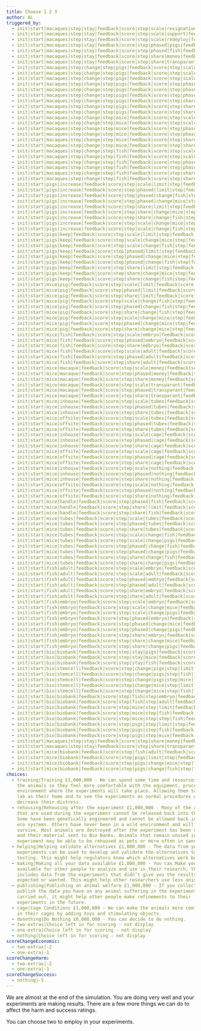 ```yaml
---
title: Choose 1 2 3
author: AL
triggered_by:
  - init|start|macaques|step|stay|feedback|score|step|scale|resignation|feedback|score
  - init|start|macaques|step|stay|feedback|score|step|scale|support|feedback|score
  - init|start|macaques|step|stay|feedback|score|step|scale|redeploy|feedback|score
  - init|start|macaques|step|stay|feedback|score|step|phased|pigs|feedback|score
  - init|start|macaques|step|stay|feedback|score|step|phased|fish|feedback|score
  - init|start|macaques|step|stay|feedback|score|step|share|money|feedback|score
  - init|start|macaques|step|stay|feedback|score|step|share|transparant|feedback|score
  - init|start|macaques|step|change|step|pigs|feedback|score|step|scale|limit|step|feedback|score
  - init|start|macaques|step|change|step|pigs|feedback|score|step|scale|change|mice|step|feedback|score
  - init|start|macaques|step|change|step|pigs|feedback|score|step|scale|change|fish|step|feedback|score
  - init|start|macaques|step|change|step|pigs|feedback|score|step|phased|limit|step|feedback|score
  - init|start|macaques|step|change|step|pigs|feedback|score|step|phased|change|mice|step|feedback|score
  - init|start|macaques|step|change|step|pigs|feedback|score|step|phased|change|fish|step|feedback|score
  - init|start|macaques|step|change|step|pigs|feedback|score|step|share|limit|step|feedback|score
  - init|start|macaques|step|change|step|pigs|feedback|score|step|share|change|mice|step|feedback|score
  - init|start|macaques|step|change|step|pigs|feedback|score|step|share|change|fish|step|feedback|score
  - init|start|macaques|step|change|step|mice|feedback|score|step|scale|limit|feedback|score
  - init|start|macaques|step|change|step|mice|feedback|score|step|scale|fish|feedback|score
  - init|start|macaques|step|change|step|mice|feedback|score|step|phased|limit|feedback|score
  - init|start|macaques|step|change|step|mice|feedback|score|step|phased|fish|feedback|score
  - init|start|macaques|step|change|step|mice|feedback|score|step|share|limit|feedback|score
  - init|start|macaques|step|change|step|mice|feedback|score|step|share|fish|feedback|score
  - init|start|macaques|step|change|step|fish|feedback|score|step|scale|adult|feedback|score
  - init|start|macaques|step|change|step|fish|feedback|score|step|scale|embryo|feedback|score
  - init|start|macaques|step|change|step|fish|feedback|score|step|phased|adult|feedback|score
  - init|start|macaques|step|change|step|fish|feedback|score|step|phased|embryo|feedback|score
  - init|start|macaques|step|change|step|fish|feedback|score|step|share|adult|feedback|score
  - init|start|macaques|step|change|step|fish|feedback|score|step|share|embryo|feedback|score
  - init|start|pigs|increase|feedback|score|step|scale|limit|step|feedback|score
  - init|start|pigs|increase|feedback|score|step|phased|limit|step|feedback|score
  - init|start|pigs|increase|feedback|score|step|phased|change|fish|step|feedback|score
  - init|start|pigs|increase|feedback|score|step|phased|change|mice|step|feedback|score
  - init|start|pigs|increase|feedback|score|step|share|limit|step|feedback|score
  - init|start|pigs|increase|feedback|score|step|share|change|mice|step|feedback|score
  - init|start|pigs|increase|feedback|score|step|share|change|fish|step|feedback|score
  - init|start|pigs|increase|feedback|score|step|scale|change|mice|step|feedback|score
  - init|start|pigs|increase|feedback|score|step|scale|change|fish|step|feedback|score
  - init|start|pigs|keep|feedback|score|step|scale|limit|step|feedback|score
  - init|start|pigs|keep|feedback|score|step|scale|change|mice|step|feedback|score
  - init|start|pigs|keep|feedback|score|step|scale|change|fish|step|feedback|score
  - init|start|pigs|keep|feedback|score|step|phased|limit|step|feedback|score
  - init|start|pigs|keep|feedback|score|step|phased|change|mice|step|feedback|score
  - init|start|pigs|keep|feedback|score|step|phased|change|fish|step|feedback|score
  - init|start|pigs|keep|feedback|score|step|share|limit|step|feedback|score
  - init|start|pigs|keep|feedback|score|step|share|change|mice|step|feedback|score
  - init|start|pigs|keep|feedback|score|step|share|change|fish|step|feedback|score
  - init|start|mice|pig|feedback|score|step|scale|limit|feedback|score
  - init|start|mice|pig|feedback|score|step|phased|limit|feedback|score
  - init|start|mice|pig|feedback|score|step|share|limit|feedback|score
  - init|start|mice|pig|feedback|score|step|scale|change|fish|step|feedback|score
  - init|start|mice|pig|feedback|score|step|phased|change|fish|step|feedback|score
  - init|start|mice|pig|feedback|score|step|share|change|fish|step|feedback|score
  - init|start|mice|pig|feedback|score|step|scale|change|mice|step|feedback|score
  - init|start|mice|pig|feedback|score|step|phased|change|mice|step|feedback|score
  - init|start|mice|pig|feedback|score|step|share|change|mice|step|feedback|score
  - init|start|mice|fish|feedback|score|step|scale|embryo|feedback|score
  - init|start|mice|fish|feedback|score|step|phased|embryo|feedback|score
  - init|start|mice|fish|feedback|score|step|share|embryo|feedback|score
  - init|start|mice|fish|feedback|score|step|scale|adult|feedback|score
  - init|start|mice|fish|feedback|score|step|phased|adult|feedback|score
  - init|start|mice|fish|feedback|score|step|share|adult|feedback|score
  - init|start|mice|macaque|feedback|score|step|scale|money|feedback|score
  - init|start|mice|macaque|feedback|score|step|phased|money|feedback|score
  - init|start|mice|macaque|feedback|score|step|share|money|feedback|score
  - init|start|mice|macaque|feedback|score|step|scale|transparant|feedback|score
  - init|start|mice|macaque|feedback|score|step|phased|transparant|feedback|score
  - init|start|mice|macaque|feedback|score|step|share|transparant|feedback|score
  - init|start|mice|inhouse|feedback|score|step|scale|tubes|feedback|score
  - init|start|mice|inhouse|feedback|score|step|phased|tubes|feedback|score
  - init|start|mice|inhouse|feedback|score|step|share|tubes|feedback|score
  - init|start|mice|offsite|feedback|score|step|scale|tubes|feedback|score
  - init|start|mice|offsite|feedback|score|step|phased|tubes|feedback|score
  - init|start|mice|offsite|feedback|score|step|share|tubes|feedback|score
  - init|start|mice|inhouse|feedback|score|step|scale|cage|feedback|score
  - init|start|mice|inhouse|feedback|score|step|phased|cage|feedback|score
  - init|start|mice|inhouse|feedback|score|step|share|cage|feedback|score
  - init|start|mice|offsite|feedback|score|step|scale|cage|feedback|score
  - init|start|mice|offsite|feedback|score|step|phased|cage|feedback|score
  - init|start|mice|offsite|feedback|score|step|share|cage|feedback|score
  - init|start|mice|inhouse|feedback|score|step|scale|nothing|feedback|score
  - init|start|mice|inhouse|feedback|score|step|phased|nothing|feedback|score
  - init|start|mice|inhouse|feedback|score|step|share|nothing|feedback|score
  - init|start|mice|offsite|feedback|score|step|scale|nothing|feedback|score
  - init|start|mice|offsite|feedback|score|step|phased|nothing|feedback|score
  - init|start|mice|offsite|feedback|score|step|share|nothing|feedback|score
  - init|start|mice|handle|feedback|score|step|phased|fish|feedback|score
  - init|start|mice|handle|feedback|score|step|share|limit|feedback|score
  - init|start|mice|handle|feedback|score|step|share|fish|feedback|score
  - init|start|mice|tubes|feedback|score|step|scale|tubes|feedback|score
  - init|start|mice|tubes|feedback|score|step|phased|tubes|feedback|score
  - init|start|mice|tubes|feedback|score|step|share|tubes|feedback|score
  - init|start|mice|tubes|feedback|score|step|scale|change|fish|feedback|score
  - init|start|mice|tubes|feedback|score|step|scale|change|pigs|feedback|score
  - init|start|mice|tubes|feedback|score|step|phased|change|fish|feedback|score
  - init|start|mice|tubes|feedback|score|step|phased|change|pigs|feedback|score
  - init|start|mice|tubes|feedback|score|step|share|change|fish|feedback|score
  - init|start|mice|tubes|feedback|score|step|share|change|pigs|feedback|score
  - init|start|fish|adult|feedback|score|step|scale|embryo|feedback|score
  - init|start|fish|adult|feedback|score|step|scale|adult|feedback|score
  - init|start|fish|adult|feedback|score|step|phased|embryo|feedback|score
  - init|start|fish|adult|feedback|score|step|phased|adult|feedback|score
  - init|start|fish|adult|feedback|score|step|share|embryo|feedback|score
  - init|start|fish|adult|feedback|score|step|share|adult|feedback|score
  - init|start|fish|embryo|feedback|score|step|scale|embryo|feedback|score
  - init|start|fish|embryo|feedback|score|step|scale|change|mice|feedback|score
  - init|start|fish|embryo|feedback|score|step|scale|change|pigs|feedback|score
  - init|start|fish|embryo|feedback|score|step|phased|embryo|feedback|score
  - init|start|fish|embryo|feedback|score|step|phased|change|mice|feedback|score
  - init|start|fish|embryo|feedback|score|step|phased|change|pigs|feedback|score
  - init|start|fish|embryo|feedback|score|step|share|embryo|feedback|score
  - init|start|fish|embryo|feedback|score|step|share|change|mice|feedback|score
  - init|start|fish|embryo|feedback|score|step|share|change|pigs|feedback|score
  - init|start|bio|biobank|feedback|score|step|stay|pigs|feedback|score
  - init|start|bio|biobank|feedback|score|step|stay|mice|feedback|score
  - init|start|bio|biobank|feedback|score|step|stay|fish|feedback|score
  - init|start|bio|stemcell|feedback|score|step|change|pigs|step|limit|step|feedback|score
  - init|start|bio|stemcell|feedback|score|step|change|pigs|step|fish|feedback|score
  - init|start|bio|stemcell|feedback|score|step|change|pigs|step|mice|feedback|score
  - init|start|bio|stemcell|feedback|score|step|change|mice|step|limit|feedback|score
  - init|start|bio|stemcell|feedback|score|step|change|mice|step|fish|feedback|score
  - init|start|bio|biobank|feedback|score|step|fish|step|embryo|feedback|score
  - init|start|bio|biobank|feedback|score|step|fish|step|adult|feedback|score
  - init|start|bio|biobank|feedback|score|step|mice|step|limit|feedback|score
  - init|start|bio|biobank|feedback|score|step|mice|step|fish|feedback|score
  - init|start|bio|biobank|feedback|score|step|mice|step|step|fish|feedback|score
  - init|start|bio|biobank|feedback|score|step|pigs|step|limit|step|feedback|score
  - init|start|bio|biobank|feedback|score|step|pigs|step|fish|feedback|score
  - init|start|bio|biobank|feedback|score|step|pigs|step|mice|feedback|score
  - init|start|macaques|step|stay|feedback|score|step|share|money|feedback|score
  - init|start|macaques|step|stay|feedback|score|step|share|transparant|feedback|score
  - init|start|mice|biobank|feedback|score|step|fish|adult|feedback|score
  - init|start|mice|biobank|feedback|score|step|pigs|limit|step|feedback|score
  - init|start|mice|biobank|feedback|score|step|pigs|change|mice|step|feedback|score
  - init|start|mice|biobank|feedback|score|step|pigs|change|fish|step|feedback|score
choices:
  - training|Training £1,000,000 - We can spend some time and resources training
    the animals so they feel more comfortable with the equipment, procedures and
    environment where the experiments will take place. Allowing them to see the
    lab as their home and to see the experiments as normal procedures will
    decrease their distress.
  - rehousing|Rehousing after the experiment £1,000,000 - Many of the animals
    that are used during the experiment cannot be released back into the wild.
    Some have been genetically engineered and cannot be allowed back into the
    eco systems. Others have never been in a wild environment and will not
    survive. Most animals are destroyed after the experiment has been completed
    and their material sent to Bio Banks. Animals that remain unused in the
    experiment may be able to be rehoused as pets or more often in sanctuaries.
  - helping|Helping validate alternatives £1,000,000 - The data from your animal
    experiments can be used to develop and validate the alternatives to animal
    testing. This might help regulators know which alternatives work best.
  - making|Making all your data available £1,000,000 - You can Make your data
    available for other people to analyze and use in their research, this
    includes data from the experiments that didn’t give you the results you
    expected or wanted. This might help other researchers use less animals.
  - publishing|Publishing on animal welfare £1,000,000 - If you collect and
    publish the data you have on any animal suffering in the experiments you
    carried out, it might help other people make refinements to their
    experiments in the future.
  - cage|Cage Conditions £1,000,000 - We can make the animals more comfortable
    in their cages by adding toys and stimulating objects.
  - donothing|Do Nothing £0,000,000 - You can decide to do nothing.
  - two-extras|Choice left in for scoring - not display
  - one-extra|Choice left in for scoring - not display
  - nothing|Choice left in for scoring - not display
scoreChangeEconomic:
  - two-extras|-2
  - one-extra|-1
scoreChangeHarm:
  - two-extras|-2
  - one-extra|-1
scoreChangeSuccess:
  - nothing|-5
---
```

We are almost at the end of the simulation. You are doing very well and your experiments are making results. There are a few more things we can do to affect the harm and success ratings.

You can choose two to employ in your experiments. 
